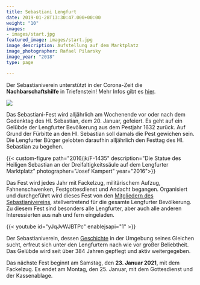 ```yaml
---
title: Sebastiani Lengfurt
date: 2019-01-28T13:30:47.000+00:00
weight: "10"
images:
- images/start.jpg
featured_image: images/start.jpg
image_description: Aufstellung auf dem Marktplatz
image_photographer: Rafael Pilarsky
image_year: "2018"
type: page

---
```

Der Sebastianiverein unterstützt in der Corona-Zeit die **Nachbarschaftshilfe** in Triefenstein! Mehr Infos gibt es [hier](/neuigkeiten/nachbarschaftshilfe/).

<a href="/neuigkeiten/nachbarschaftshilfe/"><img src="/images/nachbarschaftshilfe.jpg"></img></a>

Das Sebastiani-Fest wird alljährlich am Wochenende vor oder nach dem Gedenktag des Hl. Sebastian, dem 20. Januar, gefeiert. Es geht auf ein Gelübde der Lengfurter Bevölkerung aus dem Pestjahr 1632 zurück. Auf Grund der Fürbitte an den Hl. Sebastian soll damals die Pest gewichen sein. Die Lengfurter Bürger gelobten daraufhin alljährlich den Festtag des Hl. Sebastian zu begehen.

{{< custom-figure path="2016/jk/F-1435" description="Die Statue des Heiligen Sebastian an der Dreifaltigkeitssäule auf dem Lengfurter Marktplatz" photographer="Josef Kampert" year="2016">}}

Das Fest wird jedes Jahr mit Fackelzug, militärischem Aufzug, Fahnenschwenken, Festgottesdienst und Andacht begangen. Organisiert und durchgeführt wird dieses Fest von den [Mitgliedern des Sebastianivereins](/dienstgrade), stellvertretend für die gesamte Lengfurter Bevölkerung. Zu diesem Fest sind besonders alle Lengfurter, aber auch alle anderen Interessierten aus nah und fern eingeladen.

{{< youtube id="yJqJvWJBTPc" enablejsapi="1" >}}

Der Sebastianiverein, dessen [Geschichte](/geschichte) in der Umgebung seines Gleichen sucht, erfreut sich unter den Lengfurtern nach wie vor großer Beliebtheit. Das Gelübde wird seit über 384 Jahren gepflegt und aktiv weitergegeben.

Das nächste Fest beginnt am Samstag, den **23. Januar 2021**, mit dem Fackelzug. Es endet am Montag, den 25. Januar, mit dem Gottesdienst und der Kassenablage.